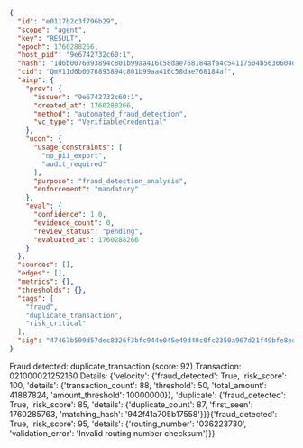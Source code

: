 ```json
{
  "id": "e0117b2c3f796b29",
  "scope": "agent",
  "key": "RESULT",
  "epoch": 1760288266,
  "host_pid": "9e6742732c60:1",
  "hash": "1d6b0076893894c801b99aa416c58dae768184afa4c54117504b5630604dcb06",
  "cid": "QmV11d6b0076893894c801b99aa416c58dae768184af",
  "aicp": {
    "prov": {
      "issuer": "9e6742732c60:1",
      "created_at": 1760288266,
      "method": "automated_fraud_detection",
      "vc_type": "VerifiableCredential"
    },
    "ucon": {
      "usage_constraints": [
        "no_pii_export",
        "audit_required"
      ],
      "purpose": "fraud_detection_analysis",
      "enforcement": "mandatory"
    },
    "eval": {
      "confidence": 1.0,
      "evidence_count": 0,
      "review_status": "pending",
      "evaluated_at": 1760288266
    }
  },
  "sources": [],
  "edges": [],
  "metrics": {},
  "thresholds": {},
  "tags": [
    "fraud",
    "duplicate_transaction",
    "risk_critical"
  ],
  "sig": "47467b599d57dec8326f3bfc944e045e49d40c0fc2350a967d21f49bfe8ed6e8"
}
```

Fraud detected: duplicate_transaction (score: 92)
Transaction: 021000021252160
Details: {'velocity': {'fraud_detected': True, 'risk_score': 100, 'details': {'transaction_count': 88, 'threshold': 50, 'total_amount': 41887824, 'amount_threshold': 10000000}}, 'duplicate': {'fraud_detected': True, 'risk_score': 85, 'details': {'duplicate_count': 87, 'first_seen': 1760285763, 'matching_hash': '942f41a705b17558'}}}{'fraud_detected': True, 'risk_score': 95, 'details': {'routing_number': '036223730', 'validation_error': 'Invalid routing number checksum'}}}